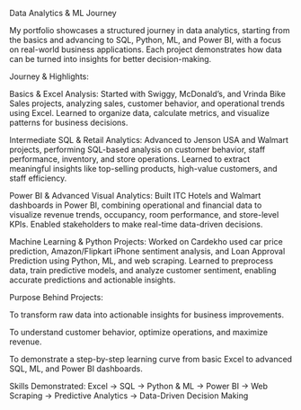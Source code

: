 Data Analytics & ML Journey

My portfolio showcases a structured journey in data analytics, starting from the basics and advancing to SQL, Python, ML, and Power BI, with a focus on real-world business applications. Each project demonstrates how data can be turned into insights for better decision-making.

Journey & Highlights:

Basics & Excel Analysis: Started with Swiggy, McDonald’s, and Vrinda Bike Sales projects, analyzing sales, customer behavior, and operational trends using Excel. Learned to organize data, calculate metrics, and visualize patterns for business decisions.

Intermediate SQL & Retail Analytics: Advanced to Jenson USA and Walmart projects, performing SQL-based analysis on customer behavior, staff performance, inventory, and store operations. Learned to extract meaningful insights like top-selling products, high-value customers, and staff efficiency.

Power BI & Advanced Visual Analytics: Built ITC Hotels and Walmart dashboards in Power BI, combining operational and financial data to visualize revenue trends, occupancy, room performance, and store-level KPIs. Enabled stakeholders to make real-time data-driven decisions.

Machine Learning & Python Projects: Worked on Cardekho used car price prediction, Amazon/Flipkart iPhone sentiment analysis, and Loan Approval Prediction using Python, ML, and web scraping. Learned to preprocess data, train predictive models, and analyze customer sentiment, enabling accurate predictions and actionable insights.

Purpose Behind Projects:

To transform raw data into actionable insights for business improvements.

To understand customer behavior, optimize operations, and maximize revenue.

To demonstrate a step-by-step learning curve from basic Excel to advanced SQL, ML, and Power BI dashboards.

Skills Demonstrated:
Excel → SQL → Python & ML → Power BI → Web Scraping → Predictive Analytics → Data-Driven Decision Making
